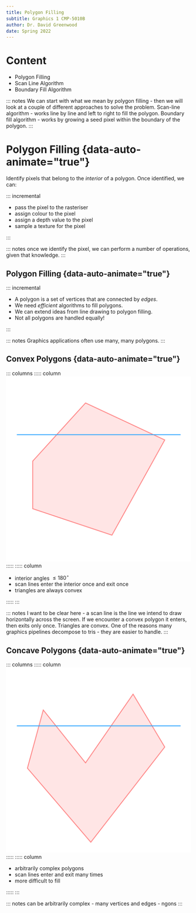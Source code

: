```yaml
---
title: Polygon Filling
subtitle: Graphics 1 CMP-5010B
author: Dr. David Greenwood
date: Spring 2022
---
```


# Content

- Polygon Filling
- Scan Line Algorithm
- Boundary Fill Algorithm

::: notes
We can start with what we mean by polygon filling - then we will look at a couple of different approaches to solve the problem.
Scan-line algorithm - works line by line and left to right to fill the polygon.
Boundary fill algorithm - works by growing a seed pixel within the boundary of the polygon.
:::

# Polygon Filling {data-auto-animate="true"}

Identify pixels that belong to the _interior_ of a polygon.
Once identified, we can:

::: incremental

- pass the pixel to the rasteriser
- assign colour to the pixel
- assign a depth value to the pixel
- sample a texture for the pixel

:::

::: notes
once we identify the pixel, we can perform a number of operations, given that knowledge.
:::

## Polygon Filling {data-auto-animate="true"}

::: incremental

- A polygon is a set of vertices that are connected by _edges_.
- We need _efficient_ algorithms to fill polygons.
- We can extend ideas from line drawing to polygon filling.
- Not all polygons are handled equally!

:::

::: notes
Graphics applications often use many, many polygons.
:::

## Convex Polygons {data-auto-animate="true"}

::: columns
::::: column
![convex polygon](assets/svg/convex_poly.svg)
:::::
::::: column

- interior angles $\leq 180^{\circ}$
- scan lines enter the interior once and exit once
- triangles are always convex

:::::
:::

::: notes
I want to be clear here - a scan line is the line we intend to draw
horizontally across the screen.
If we encounter a convex polygon it enters, then exits only once.
Triangles are convex.
One of the reasons many graphics pipelines decompose to tris - they are easier to handle.
:::

## Concave Polygons {data-auto-animate="true"}

::: columns
::::: column
![concave polygon](assets/svg/concave_poly.svg)
:::::
::::: column

- arbitrarily complex polygons
- scan lines enter and exit many times
- more difficult to fill

:::::
:::

::: notes
can be arbitrarily complex - many vertices and edges - ngons
:::
